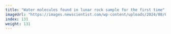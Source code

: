 ```yaml
---
title: "Water molecules found in lunar rock sample for the first time"
imageUrl: "https://images.newscientist.com/wp-content/uploads/2024/08/02124657/SEI_215442209.jpg?width=788"
index: 131
weight: 131
---
```

